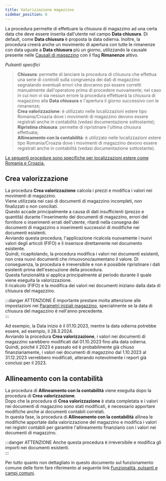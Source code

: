 ```yaml
---
title: Valorizzazione magazzino
sidebar_position: 6
---
```


La procedura permette di effettuare la chiusura di magazzino ad una certa data che deve essere inserita dall'utente nel campo **Data chiusura**.
Di default, come **Data chiusura** è proposta la data odierna.
Inoltre, la procedura creerà anche un movimento di apertura con tutte le rimanenze con data uguale a **Data chiusura** più un giorno, utilizzando la causale presente nelle [Causali di magazzino](/docs/configurations/tables/logistics/warehouse-templates) con il flag **Rimanenze** attivo.

*Pulsanti specifici*  
> **Chiusura**: permette di lanciare la procedura di chiusura che effettua una serie di controlli sulla congruenza dei dati di magazzino segnalando eventuali errori che dovranno poi essere corretti manualmente dall'operatore prima di procedere nuovamente; nel caso in cui non vi sia nessun errore la procedura effettuerà la chiusura di magazzino alla **Data chiusura** e l'apertura il giorno successivo con le rimanenze;             
> **Crea valorizzazione**: è utilizzato nelle localizzazioni estere tipo Romania/Croazia dove i movimenti di magazzino devono essere registrati anche in contabilità (vedasi documentazione sottostante);      
> **Ripristina chiusura**: permette di ripristinare l'ultima chiusura effettuata;     
> **Allineamento con la contabilità**: è utilizzato nelle localizzazioni estere tipo Romania/Croazia dove i movimenti di magazzino devono essere registrati anche in contabilità (vedasi documentazione sottostante).



<u>Le seguenti procedure sono specifiche per localizzazioni estere come Romania e Croazia.</u> 

## Crea valorizzazione

La procedura **Crea valorizzazione** calcola i prezzi e modifica i valori nei movimenti di magazzino.        
Viene utilizzata nei casi di documenti di magazzino incompleti, non finalizzati o non conciliati.     
Questo accade principalmente a causa di dati insufficienti (prezzo e quantità) durante l'inserimento dei documenti di magazzino, errori del fornitore o inserimenti errati dell'utente, ritardi nella consegna dei documenti di magazzino o inserimenti successivi di modifiche nei documenti esistenti.     
Avviando questa procedura, l'applicazione ricalcola nuovamente i nuovi valori degli articoli (FIFO) e li inserisce direttamente nel documento esistente.      
Quindi, ricapitolando, la procedura modifica i valori nei documenti esistenti, non crea nuovi documenti che rimuovono/aumentano il valore. Di conseguenza, la procedura è irreversibile e non è possibile ripristinare i dati esistenti prima dell'esecuzione della procedura.      
Questa funzionalità si applica principalmente al periodo durante il quale viene eseguita la valorizzazione.      
Il ricalcolo (FIFO) e la modifica dei valori nei documenti iniziano dalla data di chiusura del magazzino.     

:::danger ATTENZIONE
È importante prestare molta attenzione alle impostazioni nei [Parametri iniziali magazzino](/docs/configurations/parameters/logistics/warehouse-initial-parameters/warehouse-parameters), specialmente se la data di chiusura del magazzino è nell'anno precedente.       
:::

Ad esempio, la Data inizio è il 01.10.2023, mentre la data odierna potrebbe essere, ad esempio, il 28.3.2024.       
Avviando la procedura **Crea valorizzazione**, i valori nei documenti di magazzino sarebbero modificati dal 01.10.2023 fino alla data odierna. Quindi, poiché il 2023 è passato ed è probabilmente già chiuso finanziariamente, i valori nei documenti di magazzino dal 1.10.2023 al 31.12.2023 verrebbero modificati, alterando notevolmente i report già conclusi per il 2023.      

## Allineamento con la contabilità

La procedura di **Allineamento con la contabilità** viene eseguita dopo la procedura di **Crea valorizzazione**.        
Dopo che la procedura di **Crea valorizzazione** è stata completata e i valori nei documenti di magazzino sono stati modificati, è necessario apportare modifiche anche ai documenti contabili correlati.        
In questa fase, la procedura di **Allineamento con la contabilità** allinea le modifiche apportate dalla valorizzazione del magazzino e modifica i valori nei registri contabili per garantire l'allineamento finanziario con i valori nei documenti di magazzino.       

:::danger ATTENZIONE
Anche questa procedura è irreversibile e modifica gli importi nei documenti esistenti.        
:::

Per tutto quanto non dettagliato in questo documento sul funzionamento comune delle form fare riferimento al seguente link [Funzionalità, pulsanti e campi comuni](/docs/guide/common).
